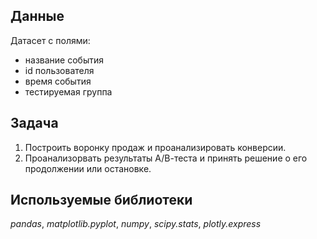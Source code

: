 ## Данные
Датасет с полями:
- название события
- id пользователя
- время события
- тестируемая группа

## Задача
1. Построить воронку продаж и проанализировать конверсии.
2. Проанализорвать результаты А/В-теста и принять решение о его продолжении или остановке.

## Используемые библиотеки
*pandas*, *matplotlib.pyplot*, *numpy*, *scipy.stats*, *plotly.express*

